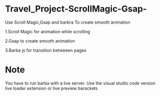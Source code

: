 # Travel_Project-ScrollMagic-Gsap-

Use Scroll Magic,Gsap and barbra  To create smooth animation

1.Scroll Magic for animation while scrolling

2.Gsap to create smooth animation

3.Barba js for transition betweeen pages
# Note
You have to run barba with a live server. Use the visual studio code version live loader extension or live preview barackets
